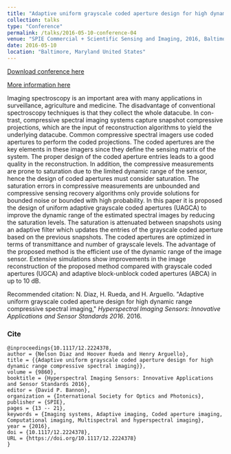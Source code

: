 ```yaml
---
title: "Adaptive uniform grayscale coded aperture design for high dynamic range compressive spectral imaging"
collection: talks
type: "Conference"
permalink: /talks/2016-05-10-conference-04
venue: "SPIE Commercial + Scientific Sensing and Imaging, 2016, Baltimore Convention Center"
date: 2016-05-10
location: "Baltimore, Maryland United States"
---
```


[Download conference here](https://nelson10.github.io/files/Conference04.pdf)

[More information here](https://www.spiedigitallibrary.org/conference-proceedings-of-spie/9860/98600A/Adaptive-uniform-grayscale-coded-aperture-design-for-high-dynamic-range/10.1117/12.2224378.short?SSO=1&tab=ArticleLinkCited)

Imaging spectroscopy is an important area with many applications in surveillance, agriculture and medicine. The disadvantage of conventional spectroscopy techniques is that they collect the whole datacube. In con- trast, compressive spectral imaging systems capture snapshot compressive projections, which are the input of reconstruction algorithms to yield the underlying datacube. Common compressive spectral imagers use coded apertures to perform the coded projections. The coded apertures are the key elements in these imagers since they define the sensing matrix of the system. The proper design of the coded aperture entries leads to a good quality in the reconstruction. In addition, the compressive measurements are prone to saturation due to the limited dynamic range of the sensor, hence the design of coded apertures must consider saturation. The saturation errors in compressive measurements are unbounded and compressive sensing recovery algorithms only provide solutions for bounded noise or bounded with high probability. In this paper it is proposed the design of uniform adaptive grayscale coded apertures (UAGCA) to improve the dynamic range of the estimated spectral images by reducing the saturation levels. The saturation is attenuated between snapshots using an adaptive filter which updates the entries of the grayscale coded aperture based on the previous snapshots. The coded apertures are optimized in terms of transmittance and number of grayscale levels. The advantage of the proposed method is the efficient use of the dynamic range of the image sensor. Extensive simulations show improvements in the image reconstruction of the proposed method compared with grayscale coded apertures (UGCA) and adaptive block-unblock coded apertures (ABCA) in up to 10 dB.

Recommended citation: N. Diaz, H. Rueda, and H. Arguello. "Adaptive uniform grayscale coded aperture design for high dynamic range compressive spectral imaging," <i>Hyperspectral Imaging Sensors: Innovative Applications and Sensor Standards 2016</i>. 2016.

### Cite
```
@inproceedings{10.1117/12.2224378,
author = {Nelson Diaz and Hoover Rueda and Henry Arguello},
title = {{Adaptive uniform grayscale coded aperture design for high dynamic range compressive spectral imaging}},
volume = {9860},
booktitle = {Hyperspectral Imaging Sensors: Innovative Applications and Sensor Standards 2016},
editor = {David P. Bannon},
organization = {International Society for Optics and Photonics},
publisher = {SPIE},
pages = {13 -- 21},
keywords = {Imaging systems, Adaptive imaging, Coded aperture imaging, Computational imaging, Multispectral and hyperspectral imaging},
year = {2016},
doi = {10.1117/12.2224378},
URL = {https://doi.org/10.1117/12.2224378}
}
```
